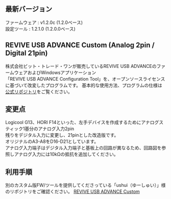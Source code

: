 ## 最新バージョン

ファームウェア : v1.2.0c (1.2.0ベース)  
設定ツール : 1.2.1.0 (1.2.0.0ベース)  


##  REVIVE USB ADVANCE Custom (Analog 2pin / Digital 21pin)


株式会社ビット・トレード・ワンが販売しているREVIVE USB ADVANCEのファームウェアおよびWindowsアプリケーション  
「REVIVE USB ADVANCE Configuration Tool」を、オープンソースライセンスに基づいて改変したプログラムです。
基本的な使用方法、プログラムの仕様は[公式リポジトリ](https://github.com/bit-trade-one/ADRADVA-REVIVE-ADVANCE)をご覧ください。

## 変更点

Logicool G13、HORI F14といった、左手デバイスを作成するためにアナログスティック1基分のアナログ入力2pin  
残りをデジタル入力に変更し、21pinとした改造版です。  
オリジナルのA3-A8をD16-D21としています。  
アナログ入力端子はデジタル入力端子と基板上の回路が異なるため、回路図を参照しアナログ入力には10kΩの抵抗を追加してください。  

## 利用手順
別のカスタム版FW/ツールを提供してくださっている「ushui（ゆーしゅい）」様のリポジトリをご確認ください。
[REVIVE USB ADVANCE Custom](https://github.com/ushui/ADRADVA-REVIVE-ADVANCE-CUSTOM)

